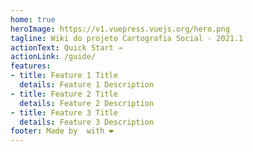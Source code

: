 ```yaml
---
home: true
heroImage: https://v1.vuepress.vuejs.org/hero.png
tagline: Wiki do projeto Cartografia Social - 2021.1
actionText: Quick Start →
actionLink: /guide/
features:
- title: Feature 1 Title
  details: Feature 1 Description
- title: Feature 2 Title
  details: Feature 2 Description
- title: Feature 3 Title
  details: Feature 3 Description
footer: Made by  with ❤️
---
```

